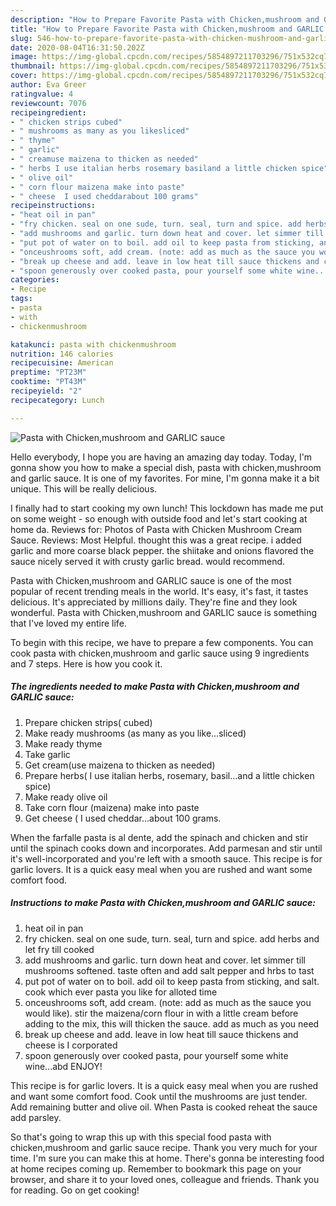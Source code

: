 ```yaml
---
description: "How to Prepare Favorite Pasta with Chicken,mushroom and GARLIC sauce"
title: "How to Prepare Favorite Pasta with Chicken,mushroom and GARLIC sauce"
slug: 546-how-to-prepare-favorite-pasta-with-chicken-mushroom-and-garlic-sauce
date: 2020-08-04T16:31:50.202Z
image: https://img-global.cpcdn.com/recipes/5854897211703296/751x532cq70/pasta-with-chickenmushroom-and-garlic-sauce-recipe-main-photo.jpg
thumbnail: https://img-global.cpcdn.com/recipes/5854897211703296/751x532cq70/pasta-with-chickenmushroom-and-garlic-sauce-recipe-main-photo.jpg
cover: https://img-global.cpcdn.com/recipes/5854897211703296/751x532cq70/pasta-with-chickenmushroom-and-garlic-sauce-recipe-main-photo.jpg
author: Eva Greer
ratingvalue: 4
reviewcount: 7076
recipeingredient:
- " chicken strips cubed"
- " mushrooms as many as you likesliced"
- " thyme"
- " garlic"
- " creamuse maizena to thicken as needed"
- " herbs I use italian herbs rosemary basiland a little chicken spice"
- " olive oil"
- " corn flour maizena make into paste"
- " cheese  I used cheddarabout 100 grams"
recipeinstructions:
- "heat oil in pan"
- "fry chicken. seal on one sude, turn. seal, turn and spice. add herbs and let fry till cooked"
- "add mushrooms and garlic. turn down heat and cover. let simmer till mushrooms softened. taste often and add salt pepper and hrbs to tast"
- "put pot of water on to boil. add oil to keep pasta from sticking, and salt. cook which ever pasta you like for alloted time"
- "onceushrooms soft, add cream. (note: add as much as the sauce you would like). stir the maizena/corn flour in with a little cream before adding to the mix, this will thicken the sauce. add as much as you need"
- "break up cheese and add. leave in low heat till sauce thickens and cheese is I corporated"
- "spoon generously over cooked pasta, pour yourself some white wine...abd ENJOY!"
categories:
- Recipe
tags:
- pasta
- with
- chickenmushroom

katakunci: pasta with chickenmushroom 
nutrition: 146 calories
recipecuisine: American
preptime: "PT23M"
cooktime: "PT43M"
recipeyield: "2"
recipecategory: Lunch

---
```



![Pasta with Chicken,mushroom and GARLIC sauce](https://img-global.cpcdn.com/recipes/5854897211703296/751x532cq70/pasta-with-chickenmushroom-and-garlic-sauce-recipe-main-photo.jpg)

Hello everybody, I hope you are having an amazing day today. Today, I'm gonna show you how to make a special dish, pasta with chicken,mushroom and garlic sauce. It is one of my favorites. For mine, I'm gonna make it a bit unique. This will be really delicious.

I finally had to start cooking my own lunch! This lockdown has made me put on some weight - so enough with outside food and let&#39;s start cooking at home da. Reviews for: Photos of Pasta with Chicken Mushroom Cream Sauce. Reviews: Most Helpful. thought this was a great recipe. i added garlic and more coarse black pepper. the shiitake and onions flavored the sauce nicely served it with crusty garlic bread. would recommend.

Pasta with Chicken,mushroom and GARLIC sauce is one of the most popular of recent trending meals in the world. It's easy, it's fast, it tastes delicious. It's appreciated by millions daily. They're fine and they look wonderful. Pasta with Chicken,mushroom and GARLIC sauce is something that I've loved my entire life.


To begin with this recipe, we have to prepare a few components. You can cook pasta with chicken,mushroom and garlic sauce using 9 ingredients and 7 steps. Here is how you cook it.

<!--inarticleads1-->

##### The ingredients needed to make Pasta with Chicken,mushroom and GARLIC sauce:

1. Prepare  chicken strips( cubed)
1. Make ready  mushrooms (as many as you like...sliced)
1. Make ready  thyme
1. Take  garlic
1. Get  cream(use maizena to thicken as needed)
1. Prepare  herbs( I use italian herbs, rosemary, basil...and a little chicken spice)
1. Make ready  olive oil
1. Take  corn flour (maizena) make into paste
1. Get  cheese ( I used cheddar...about 100 grams.


When the farfalle pasta is al dente, add the spinach and chicken and stir until the spinach cooks down and incorporates. Add parmesan and stir until it&#39;s well-incorporated and you&#39;re left with a smooth sauce. This recipe is for garlic lovers. It is a quick easy meal when you are rushed and want some comfort food. 

<!--inarticleads2-->

##### Instructions to make Pasta with Chicken,mushroom and GARLIC sauce:

1. heat oil in pan
1. fry chicken. seal on one sude, turn. seal, turn and spice. add herbs and let fry till cooked
1. add mushrooms and garlic. turn down heat and cover. let simmer till mushrooms softened. taste often and add salt pepper and hrbs to tast
1. put pot of water on to boil. add oil to keep pasta from sticking, and salt. cook which ever pasta you like for alloted time
1. onceushrooms soft, add cream. (note: add as much as the sauce you would like). stir the maizena/corn flour in with a little cream before adding to the mix, this will thicken the sauce. add as much as you need
1. break up cheese and add. leave in low heat till sauce thickens and cheese is I corporated
1. spoon generously over cooked pasta, pour yourself some white wine...abd ENJOY!


This recipe is for garlic lovers. It is a quick easy meal when you are rushed and want some comfort food. Cook until the mushrooms are just tender. Add remaining butter and olive oil. When Pasta is cooked reheat the sauce add parsley. 

So that's going to wrap this up with this special food pasta with chicken,mushroom and garlic sauce recipe. Thank you very much for your time. I'm sure you can make this at home. There's gonna be interesting food at home recipes coming up. Remember to bookmark this page on your browser, and share it to your loved ones, colleague and friends. Thank you for reading. Go on get cooking!

